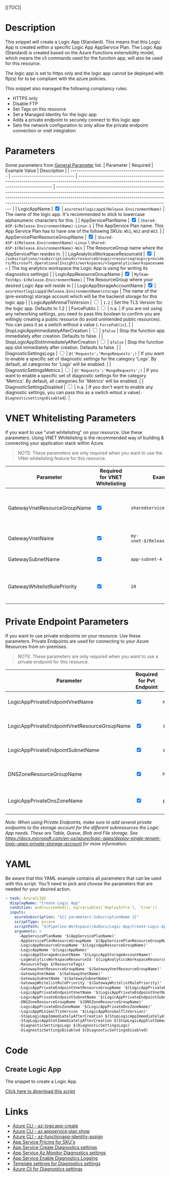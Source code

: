 [[_TOC_]]

# Description

This snippet will create a Logic App (Standard). This means that this Logic App is created within a specific Logic App AppService Plan.
The Logic App (Standard) is created based on the Azure Functions extensibility model, which means the cli commands used for the function app, will also be used for this resource.

The logic app is set to https only and the logic app cannot be deployed with ftp(s) for to be compliant with the azure policies.

This snippet also managed the following compliancy rules:

- HTTPS only
- Disable FTP
- Set Tags on this resource
- Set a Managed Identity for the logic app
- Adds a private endpoint to securely connect to this logic app
- Sets the network configuration to only allow the private endpoint connection or vnet integration

# Parameters

Some parameters from [General Parameter](/Azure/Azure-CLI-Snippets) list.
| Parameter | Required | Example Value | Description |
| ----------------------------------------------- | ------------------------------- | ----------------------------------------------------------------------------------------------------------------------------------------------- | -------------------------------------------------------------------------------------------------------------------------------------------------------------------------------------------------------------------------------------------------------------------------------------------------- |
| LogicAppName | <input type="checkbox" checked> | `azuretestlogicapp$(Release.EnvironmentName)` | The name of the logic app. It's recommended to stick to lowercase alphanumeric characters for this. |
| AppServicePlanName | <input type="checkbox" checked> | `Shared-ASP-$(Release.EnvironmentName)-Linux-1` | The AppService Plan name. This App Service Plan has to have one of the following SKUs: `WS1`, `WS2` and `WS3`. |
| AppServicePlanResourceGroupName | <input type="checkbox" checked> | `Shared-ASP-$(Release.EnvironmentName)-Linux` \ `Shared-ASP-$(Release.EnvironmentName)-Win` | The ResourceGroup name where the AppServicePlan resides in. |
| LogAnalyticsWorkspaceResourceId | <input type="checkbox" checked> | `/subscriptions/<subscriptionid>/resourceGroups/<resourcegroup>/providers/Microsoft.OperationalInsights/workspaces/<loganalyticsworkspacename>` | The log analytics workspace the Logic App is using for writing its diagnostics settings) |
| LogicAppResourceGroupName | <input type="checkbox" checked> | `MyTeam-TestApi-$(Release.EnvironmentName)` | The ResourceGroup where your desired Logic App will reside in |
| LogicAppStorageAccountName | <input type="checkbox" checked> | `azuretestlogicapp$(Release.EnvironmentName)storage` | The name of the (pre-existing) storage account which will be the backend storage for this logic app |
| LogicAppMinimalTlsVersion | <input type="checkbox"> | `1.2` | Set the TLS Version for the logic app. Defaults to 1.2 |
| ForcePublic | <input type="checkbox"> | n.a. | If you are not using any networking settings, you need to pass this boolean to confirm you are willingly creating a public resource (to avoid unintended public resources). You can pass it as a switch without a value (`-ForcePublic`). |
| StopLogicAppImmediatelyAfterCreation | <input type="checkbox"> | `$false` | Stop the function app immediately after creation. Defaults to false. |
| StopLogicAppSlotImmediatelyAfterCreation | <input type="checkbox"> | `$false` | Stop the function app slot immediately after creation. Defaults to false. |
| DiagnosticSettingsLogs | <input type="checkbox"> | `@('Requests';'MongoRequests';)` | If you want to enable a specific set of diagnostic settings for the category 'Logs'. By default, all categories for 'Logs' will be enabled. |
| DiagnosticSettingsMetrics | <input type="checkbox"> | `@('Requests';'MongoRequests';)` | If you want to enable a specific set of diagnostic settings for the category 'Metrics'. By default, all categories for 'Metrics' will be enabled. |
| DiagnosticSettingsDisabled | <input type="checkbox"> | n.a. | If you don't want to enable any diagnostic settings, you can pass this as a switch witout a value(`-DiagnosticsettingsDisabled`). |

# VNET Whitelisting Parameters

If you want to use "vnet whitelisting" on your resource. Use these parameters. Using VNET Whitelisting is the recommended way of building & connecting your application stack within Azure.

> NOTE: These parameters are only required when you want to use the VNet whitelisting feature for this resource.

| Parameter                    | Required for VNET Whitelisting  | Example Value                        | Description                                                              |
| ---------------------------- | ------------------------------- | ------------------------------------ | ------------------------------------------------------------------------ |
| GatewayVnetResourceGroupName | <input type="checkbox" checked> | `sharedservices-rg`                  | The ResourceGroup where your VNET, for your Gateway, resides in.         |
| GatewayVnetName              | <input type="checkbox" checked> | `my-vnet-$(Release.EnvironmentName)` | The name of the VNET the Gateway is in                                   |
| GatewaySubnetName            | <input type="checkbox" checked> | `app-subnet-4`                       | The name of the subnet the Gateway is in                                 |
| GatewayWhitelistRulePriority | <input type="checkbox" checked> | `20`                                 | The priority of the whitelist rule. Can be left blank. Defaults to `20`. |

# Private Endpoint Parameters

If you want to use private endpoints on your resource. Use these parameters. Private Endpoints are used for connecting to your Azure Resources from on-premises.

> NOTE: These parameters are only required when you want to use a private endpoint for this resource.

| Parameter                                    | Required for Pvt Endpoint       | Example Value                           | Description                                                                                                          |
| -------------------------------------------- | ------------------------------- | --------------------------------------- | -------------------------------------------------------------------------------------------------------------------- |
| LogicAppPrivateEndpointVnetName              | <input type="checkbox" checked> | `my-vnet-$(Release.EnvironmentName)`    | The name of the VNET to place the Function App Private Endpoint in.                                                  |
| LogicAppPrivateEndpointVnetResourceGroupName | <input type="checkbox" checked> | `sharedservices-rg`                     | The ResourceGroup where your VNET, for your Function App Private Endpoint, resides in.                               |
| LogicAppPrivateEndpointSubnetName            | <input type="checkbox" checked> | `app-subnet-3`                          | The subnet to place the private endpoint for this function app in                                                    |
| DNSZoneResourceGroupName                     | <input type="checkbox" checked> | `MyDNSZones-$(Release.EnvironmentName)` | Make sure to use the shared DNS Zone resource group (you can only register a zone once per subscription).            |
| LogicAppPrivateDnsZoneName                   | <input type="checkbox" checked> | `privatelink.azurewebsites.net`         | The DNS Zone to use. If you are not sure, it's safe to use `privatelink.azurewebsites.net` as value for AppServices. |

_Note: When using Private Endpoints, make sure to add several private endpoints to the storage account for the different subresources the Logic App needs. These are Table, Queue, Blob and File storage. See https://docs.microsoft.com/en-us/azure/logic-apps/deploy-single-tenant-logic-apps-private-storage-account for more information._

# YAML

Be aware that this YAML example contains all parameters that can be used with this script. You'll need to pick and choose the parameters that are needed for your desired action.

```yaml
- task: AzureCLI@2
  displayName: "Create Logic App"
  condition: and(succeeded(), eq(variables['DeployInfra'], 'true'))
  inputs:
    azureSubscription: "${{ parameters.SubscriptionName }}"
    scriptType: pscore
    scriptPath: "$(Pipeline.Workspace)/AzDocs/Logic-App/Create-Logic-App-Standard.ps1"
    arguments: >
      -AppServicePlanName '$(AppServicePlanName)' 
      -AppServicePlanResourceGroupName '$(AppServicePlanResourceGroupName)' 
      -LogicAppResourceGroupName '$(LogicAppResourceGroupName)' 
      -LogicAppName '$(LogicAppName)' 
      -LogicAppStorageAccountName '$(LogicAppStorageAccountName)'
      -LogAnalyticsWorkspaceResourceId '$(LogAnalyticsWorkspaceResourceId)'
      -ResourceTags $(ResourceTags) 
      -GatewayVnetResourceGroupName '$(GatewayVnetResourceGroupName)' 
      -GatewayVnetName '$(GatewayVnetName)' 
      -GatewaySubnetName '$(GatewaySubnetName)' 
      -GatewayWhitelistRulePriority '$(GatewayWhitelistRulePriority)' 
      -LogicAppPrivateEndpointVnetResourceGroupName '$(LogicAppPrivateEndpointVnetResourceGroupName)' 
      -LogicAppPrivateEndpointVnetName '$(LogicAppPrivateEndpointVnetName)' 
      -LogicAppPrivateEndpointSubnetName '$(LogicAppPrivateEndpointSubnetName)' 
      -DNSZoneResourceGroupName '$(DNSZoneResourceGroupName)' 
      -LogicAppPrivateDnsZoneName '$(LogicAppPrivateDnsZoneName)' 
      -LogicAppMinimalTlsVersion '$(LogicAppMinimalTlsVersion)' 
      -StopLogicAppImmediatelyAfterCreation $(StopLogicAppImmediatelyAfterCreation) 
      -StopLogicAppSlotImmediatelyAfterCreation $(StopLogicAppSlotImmediatelyAfterCreation) 
      -DiagnosticSettingsLogs $(DiagnosticSettingsLogs) 
      -DiagnosticSettingsDisabled $(DiagnosticSettingsDisabled)
```

# Code

## Create Logic App

The snippet to create a Logic App.

[Click here to download this script](../../../../src/Logic-App/Create-Logic-App.ps1)

# Links

- [Azure CLI - az-logicapp-create](https://docs.microsoft.com/en-us/cli/azure/logicapp?view=azure-cli-latest#az-logicapp-create)
- [Azure CLI - az appservice plan show](https://docs.microsoft.com/en-us/cli/azure/appservice/plan?view=azure-cli-latest#az-appservice-plan-show)
- [Azure CLI - az-functionapp-identity-assign](https://docs.microsoft.com/en-us/cli/azure/functionapp/identity?view=azure-cli-latest#az-functionapp-identity-assign)
- [App Service Pricing for SKU's](https://azure.microsoft.com/nl-nl/pricing/details/app-service/windows/)
- [App Service Create Diagnostics settings](https://docs.microsoft.com/en-us/azure/azure-monitor/platform/diagnostic-settings)
- [App Service Az Monitor Diagnostics settings](https://docs.microsoft.com/en-us/cli/azure/monitor/diagnostic-settings?view=azure-cli-latest#az-monitor-diagnostic-settings-update)
- [App Service Enable Diagnostics Logging](https://docs.microsoft.com/en-us/azure/app-service/troubleshoot-diagnostic-logs)
- [Template settings for Diagnostics settings](https://docs.microsoft.com/en-us/azure/azure-monitor/samples/resource-manager-diagnostic-settings)
- [Azure Cli for Diagnostics settings](http://techgenix.com/azure-diagnostic-settings/)
